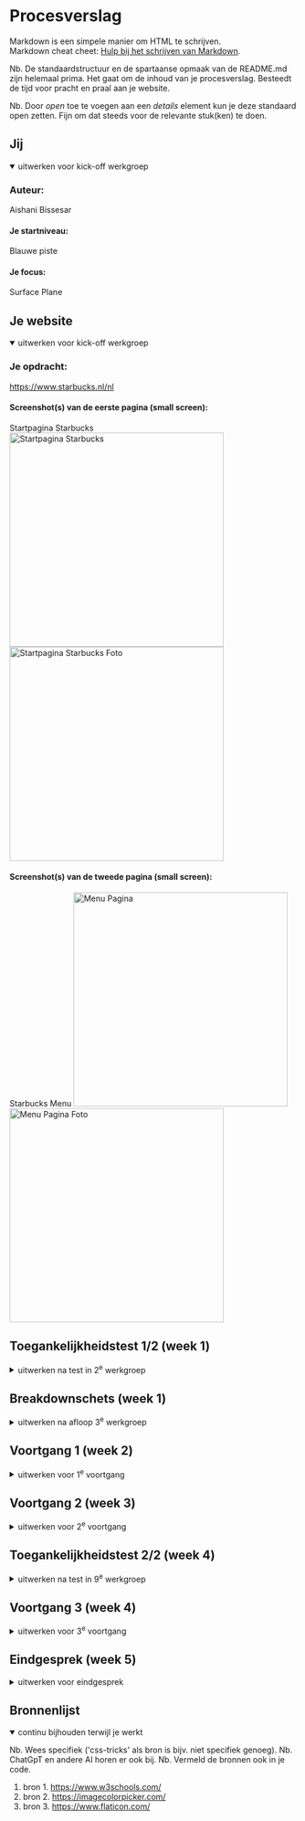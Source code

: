 # Procesverslag
Markdown is een simpele manier om HTML te schrijven.  
Markdown cheat cheet: [Hulp bij het schrijven van Markdown](https://github.com/adam-p/markdown-here/wiki/Markdown-Cheatsheet).

Nb. De standaardstructuur en de spartaanse opmaak van de README.md zijn helemaal prima. Het gaat om de inhoud van je procesverslag. Besteedt de tijd voor pracht en praal aan je website.

Nb. Door *open* toe te voegen aan een *details* element kun je deze standaard open zetten. Fijn om dat steeds voor de relevante stuk(ken) te doen.





## Jij

<details open>
  <summary>uitwerken voor kick-off werkgroep</summary>

  ### Auteur:
  Aishani Bissesar

  #### Je startniveau:
  Blauwe piste

  #### Je focus:
  Surface Plane
 
</details>





## Je website

<details open>
  <summary>uitwerken voor kick-off werkgroep</summary>

  ### Je opdracht:
  https://www.starbucks.nl/nl

  #### Screenshot(s) van de eerste pagina (small screen): 
  Startpagina Starbucks  
  <img src="readme-images/startpaginastarbucks.jpg" width="375px" alt="Startpagina Starbucks">
  <img src="readme-images/startpaginastarbucksfoto.png" width="375px" alt="Startpagina Starbucks Foto">

  #### Screenshot(s) van de tweede pagina (small screen):
  Starbucks Menu 
  <img src="readme-images/menupagina.jpeg" width="375px" alt="Menu Pagina">
  <img src="readme-images/menupaginafoto.jpeg" width="375px" alt="Menu Pagina Foto">
 
</details>



## Toegankelijkheidstest 1/2 (week 1)

<details>
  <summary>uitwerken na test in 2<sup>e</sup> werkgroep</summary>

  ### Bevindingen
  Lijst met je bevindingen die in de test naar voren kwamen:

  De headings hebben een logische structuur, ze hebben eerst h2's en dan h3's. De kopjes geven goed aan waar het stuk tekst er onder over gaat. Doordat de kopjes het goed aangeven, geven de linkjes ook goed aan waar ze naar toe gaan. 
  De screenreader gaat goed. 
  Zonder rood en groen, is de website nog steeds goed leesbaar en ziet het er visueel ook duidelijk uit.
  Met de blurred vision filter; is alles best goed te lezen, omdat de achtergrond wit is.
  Met de reduced contrast filter; is de tekst wel goed te lezen, 1 afbeelding is alleen iets minder zichtbaar. 
  Met de achromatopsia (no color), tritanopia (no blue), protanopia (no red) en deuteranopia (no green) filters; is alles nog goed leesbaar.
  Doormiddel van de WCAG checklist kwam ik achter de volgende dingen:
  Er worden wel wat engelse termen gebruikt op de website, maar dit is vooral voor namen van hun eigen drankjes, het zijn geen lastige woorden. De kopjes en linkjes geven beide zonder, maar vooral ook met elkaar goed aan waar het over gaat. Wanneer je met een tab over de website gaat, is de focus kleur groen, dezelfde kleur die vaker op de website terug komt. Het past dus goed in de layout.
  Op de mobiel is website ook goed toegankelijk. Het beeld kan gedraaid worden. De tekst, knopjes en linkjes zijn goed zichtbaar en groot genoeg om niet per ongeluk om andere dingen te klikken.
  De headings h2 en h3 komen een aantal keer voor en er is geen h1. Het is wel in de goede volgorde gebruikt.
  De 'lists' worden gebruikt in het menu.
  De afbeeldingen passsen bij de tekst en hebben de juiste alternatieve teksten.
  Wat mij opviel is dat de website geen darkmode heeft en de high-contrast niet wordt toegepast. Bij sommige kleuren zijn de 'focus' state op de buttons die op de afbeelding staan minder goed zichtbaar. 
  Animaties worden eigenlijk alleen kort gebruikt wanneer je op een button klikt.
  De contrast is goed, omdat er voornamelijk een witte achtergrond is.

</details>



## Breakdownschets (week 1)

<details>
  <summary>uitwerken na afloop 3<sup>e</sup> werkgroep</summary>

  ### de hele pagina: 
  <img src="readme-images/breakdownschetsfed.jpg" width="375px" alt="breakdown van de hele pagina">

  ### dynamisch deel (bijv menu): 
  <img src="readme-images/breakdownschetsfeddynamischdeel.jpg" width="375px" alt="breakdown van het dynamische deel het menu">

  ### wellicht nog een dynamisch deel (bijv filter): 
  <img src="readme-images/breakdownschetsfednogeendynamischdeel.jpg" width="375px" alt="breakdown van het dynamisch deel over ons">

</details>





## Voortgang 1 (week 2)

<details>
  <summary>uitwerken voor 1<sup>e</sup> voortgang</summary>

  ### Stand van zaken
  hier dit ging goed & dit was lastig (neem ook screenshots op van delen van je website en code)


  ### Agenda voor meeting
  samen met je groepje opstellen

  | student 1      | student 2          | student 3    | student 4        |
  | ---            | ---                | ---          | ---              |
  | dit bespreken  | en dit             | en ik dit    | en dan ik dat    |
  | en dat ook nog | dit als er tijd is | nog een punt | dit wil ik zeker |
  | ...            | ...                | ...          | ...              |


  ### Verslag van meeting
  hier na afloop snel de uitkomsten van de meeting vastleggen

  - punt 1
  - punt 2
  - nog een punt
  - ...

</details>





## Voortgang 2 (week 3)

<details>
  <summary>uitwerken voor 2<sup>e</sup> voortgang</summary>

  ### Stand van zaken
  hier dit ging goed & dit was lastig (neem ook screenshots op van delen van je website en code)

  I.v.m zieke vader moet ik heel veel inhalen.

  ### Agenda voor meeting
  samen met je groepje opstellen

  | student 1      | student 2          | student 3    | student 4        | Aishani
  | ---            | ---                | ---          | ---              | ---
  | dit bespreken  | en dit             | en ik dit    | en dan ik dat    | Hoe kan ik de toegankelijkheidstest zelf doen?
  | en dat ook nog | dit als er tijd is | nog een punt | dit wil ik zeker |
  | ...            | ...                | ...          | ...              |


  ### Verslag van meeting
  hier na afloop snel de uitkomsten van de meeting vastleggen

  - punt 1
  - punt 2
  - nog een punt
  - ...
  - punt 1. Ik heb aan de studentassistent gevraagd hoe ik de toegankelijkheidstest zelf kan doen. 
    Dit heeft hij mij uitgelegd, dus zal ik dit zelf inhalen.

</details>





## Toegankelijkheidstest 2/2 (week 4)

<details>
  <summary>uitwerken na test in 9<sup>e</sup> werkgroep</summary>

  ### Bevindingen
  Lijst met je bevindingen die in de test naar voren kwamen (geef ook aan wat er verbeterd is):

</details>





## Voortgang 3 (week 4)

<details>
  <summary>uitwerken voor 3<sup>e</sup> voortgang</summary>

  ### Stand van zaken
  hier dit ging goed & dit was lastig (neem ook screenshots op van delen van je website en code)
  Ik heb gewerkt aan mijn menu, de achtergrond en de afbeeldingen. 


  ### Agenda voor meeting
  samen met je groepje opstellen

  | student 1      | student 2          | student 3    | Aishani          |
  | ---            | ---                | ---          | ---              |
  | dit bespreken  | en dit             | en ik dit    | Is het mogelijk  |
  | en dat ook nog | dit als er tijd is | nog een punt | die knopjes op de|
  | ...            | ...                | ...          | afbeelding te    |
  |                |                    |              | krijgen?         |


  ### Verslag van meeting
  hier na afloop snel de uitkomsten van de meeting vastleggen

  - punt 1
  - punt 2
  - nog een punt
  - ...
  - punt 1 Ik heb aan de studentassistent gevraagd of het mogelijk is de buttons, zoals op de website, op de afbeelding te krijgen. Dit heeft hij mij 'online' voorgedaan. Toen heb ik het gecodeerd in mijn code. 
  Vervolgens kreeg ik het probleem dat wanneer je de menu opende kwam het achter de afbeelding, dat heb ik daarna veranderd m.b.v. de z-index. 
  <img src="readme-images/buttononderafbeelding.png" width="375px" alt="screenshot van de buttons onder de afbeelding op de pagina">
  <img src="readme-images/buttonopafbeelding.png" width="375px" alt="screenshot van de buttons op de afbeelding op de pagina">

  Nadat de buttons op de afbeelding waren, bleef er een wit stukje tussen de afbeeldingen, zoals je hier zit:
  <img src="readme-images/buttonopafbeelding.png" width="375px" alt="screenshot van een wit stukje tussen de afbeeldingen">
  Door de gehele section dezelfde kleur te geven als de afbeelding, verdween het witte stukje.
  <img src="readme-images/zonderwitruimte.png" width="375px" alt="screenshot van verdwene wit stukje tussen de afbeeldingen">



</details>





## Eindgesprek (week 5)

<details>
  <summary>uitwerken voor eindgesprek</summary>

  ### Je uitkomst - karakteristiek screenshots:
  <img src="readme-images/scherm­afbeelding.pag1.part1" width="375px" alt="scherm­afbeelding pagina 1 part 1">
  <img src="readme-images/scherm­afbeelding.pag1.part2" width="375px" alt="scherm­afbeelding pagina 1 part 2">
  <img src="readme-images/scherm­afbeelding.pag1.part3" width="375px" alt="scherm­afbeelding pagina 1 part 3">
  <img src="readme-images/scherm­afbeelding.pag1.part4" width="375px" alt="scherm­afbeelding pagina 1 part 4">
  <img src="readme-images/scherm­afbeelding.pag1.part5" width="375px" alt="scherm­afbeelding pagina 1 part 5">
  <img src="readme-images/scherm­afbeelding.pag1.part6" width="375px" alt="scherm­afbeelding pagina 1 part 6">
  <img src="readme-images/scherm­afbeelding.pag1.part7" width="375px" alt="scherm­afbeelding pagina 1 part 7">
  <img src="readme-images/scherm­afbeeldingmenu" width="375px" alt="scherm­afbeelding menu">
  <img src="readme-images/scherm­afbeelding.pag2.part1" width="375px" alt="scherm­afbeelding pagina 2 part 1">
  <img src="readme-images/scherm­afbeelding.pag2.part2" width="375px" alt="scherm­afbeelding pagina 2 part 2">
  <img src="readme-images/scherm­afbeelding.pag2.part3" width="375px" alt="scherm­afbeelding pagina 2 part 3">
  <img src="readme-images/scherm­afbeelding.pag2.part4" width="375px" alt="scherm­afbeelding pagina 2 part 4">
  <img src="readme-images/scherm­afbeelding.pag2.part5" width="375px" alt="scherm­afbeelding pagina 2 part 5">


  ### Dit ging goed/Heb ik geleerd: 
  Korte omschrijving met plaatjes

  Ik moest heel veel opzoeken, maar wat ik heb geleerd is dat je gewoon moet uit proberen. Voorheen deed ik dat niet, waardoor ik een bepaalde 'angst' had.
  Een andere 'angst' was dat het leek alsof er heel veel moest gebeuren voor bijvoorbeeld een button, waardoor ik een beetje in paniek raakte en niet wist waar te beginnen. Een goede tip van de studentassistent was om het gewoon stap voor stap te doen. Focus op 1 ding, fix dat eerst en daarna de volgende stap.
  <img src="readme-images/dummy-plaatje.jpg" width="375px" alt="top">


  ### Dit was lastig/Is niet gelukt:
  Korte omschrijving met plaatjes

  De lettertypes was eerst heel lastig. Het lukte mij niet om het vanuit de starbucks website in mijn css te zetten. Na een hele les er aan te zitten samen met de studentassistent, is het uiteindelijk gelukt.

  <img src="readme-images/dummy-plaatje.jpg" width="375px" alt="bummer">
</details>





## Bronnenlijst

<details open>
  <summary>continu bijhouden terwijl je werkt</summary>

  Nb. Wees specifiek ('css-tricks' als bron is bijv. niet specifiek genoeg). 
  Nb. ChatGpT en andere AI horen er ook bij.
  Nb. Vermeld de bronnen ook in je code.

  1. bron 1. https://www.w3schools.com/
  2. bron 2. https://imagecolorpicker.com/
  3. bron 3. https://www.flaticon.com/ 

</details>